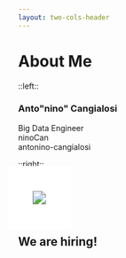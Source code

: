 ```yaml
---
layout: two-cols-header
---
```


# About Me

::left::

<h3>
  <span class="blue">Anto"nino" Cangialosi</span>
</h3>
<span>Big Data Engineer</span>

<br>
<logos-github-icon />
<logos-gitlab />
ninoCan
<br>
<logos-linkedin /> antonino-cangialosi


::right::

<img class="rounded" style="background: #fff; transform: scale(1.5); padding: 30px" src="https://www.agilelab.it/hubfs/logo-agilelab.png">

<h2 ml-15 mt-15><span>We are hiring!</span></h2>


<style>
.slidev-layout {
    background: linear-gradient(to right, #A11CAF, #5B21B6);
}
</style>
